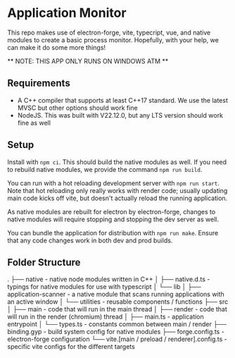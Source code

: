 # Application Monitor

This repo makes use of electron-forge, vite, typecript, vue, and native modules to create a basic process monitor. Hopefully, with your help, we can make it do some more things!

** NOTE: THIS APP ONLY RUNS ON WINDOWS ATM **

## Requirements

- A C++ compiler that supports at least C++17 standard. We use the latest MVSC but other options should work fine
- NodeJS. This was built with V22.12.0, but any LTS version should work fine as well

## Setup

Install with `npm ci`. This should build the native modules as well. If you need to rebuild native modules, we provide the command `npm run build`.

You can run with a hot reloading development server with `npm run start`. Note that hot reloading only really works with render code; usually updating main code kicks off vite, but doesn't actually reload the running application.

As native modules are rebuilt for electron by electron-forge, changes to native modules will require stopping and stopping the dev server as well.

You can bundle the application for distribution with `npm run make`. Ensure that any code changes work in both dev and prod builds.

## Folder Structure

.
├── native - native node modules written in C++
│   ├── native.d.ts - typings for native modules for use with typescript
│   └── lib
│       ├── application-scanner - a native module that scans running applications with an active window
│       └── utilities - reusable components / functions
├── src
│   ├── main - code that will run in the main thread
│   ├── render - code that will run in the render (chromium) thread
│   ├── main.ts - application entrypoint
│   └── types.ts - constants common between main / render
├── binding.gyp - build system config for native modules
├── forge.config.ts - electron-forge configuration
└── vite.[main / preload / renderer].config.ts - specific vite configs for the different targets
